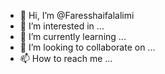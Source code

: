 - 👋 Hi, I’m @Faresshaifalalimi
- 👀 I’m interested in ...
- 🌱 I’m currently learning ...
- 💞️ I’m looking to collaborate on ...
- 📫 How to reach me ...

<!---
Faresshaifalalimi/Faresshaifalalimi is a ✨ special ✨ repository because its `README.md` (this file) appears on your GitHub profile.
You can click the Preview link to take a look at your changes.
--->
